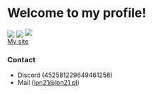 # Welcome to my profile!

<img src="https://github-readme-stats.vercel.app/api/?username=lon21&show_icons=true&include_all_commits&theme=dark" align="center">
<img src="https://github-readme-stats.vercel.app/api/top-langs/?username=lon21&theme=dark" align="center">
<img src="https://komarev.com/ghpvc/?username=lon21&color=000000&style=for-the-badge">
</br>
<a href="https://lon21.pl">My site</a>
</br>

### Contact
 - Discord (452581229649461258)
 - Mail (lon21@lon21.pl)
